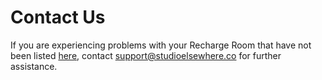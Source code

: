 # Contact Us

If you are experiencing problems with your Recharge Room that have not been listed [here](README.md), contact <a href = "mailto: support@studioelsewhere.co">support@studioelsewhere.co</a> for further assistance.
